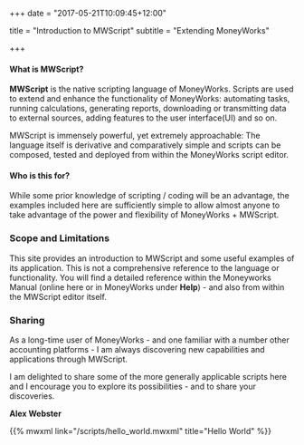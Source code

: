 +++
date = "2017-05-21T10:09:45+12:00"

title = "Introduction to MWScript"
subtitle = "Extending MoneyWorks"


+++

#### What is MWScript?

__MWScript__ is the native scripting language of MoneyWorks.  Scripts are used to extend and enhance the functionality of MoneyWorks:  automating tasks, running calculations, generating reports, downloading or transmitting data to external sources, adding features to the user interface(UI) and so on.  

MWScript is immensely powerful, yet extremely approachable:  The language itself is derivative and comparatively simple and scripts can be composed, tested and deployed from within the MoneyWorks script editor.

#### Who is this for?

While some prior knowledge of scripting / coding will be an advantage, the examples included here are sufficiently simple to allow almost anyone to take advantage of the power and flexibility of MoneyWorks + MWScript.

### Scope and Limitations

This site provides an introduction to MWScript and some useful examples of its application.  This is not a comprehensive reference to the language or functionality.  You will find a detailed reference within the Moneyworks Manual (online here or in MoneyWorks under __Help__) - and also from within the MWScript editor itself.

### Sharing

As a long-time user of MoneyWorks - and one familiar with a number other accounting platforms - I am always discovering new capabilities and applications through MWScript.  

I am delighted to share some of the more generally applicable scripts here and I encourage you to explore its possibilities - and to share your discoveries.

__Alex Webster__


{{% mwxml link="/scripts/hello_world.mwxml" title="Hello World" %}}
